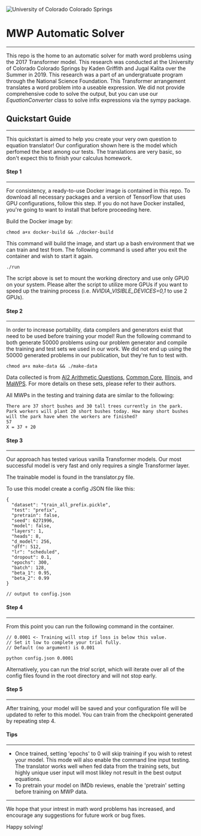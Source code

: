 ![University of Colorado Colorado Springs](https://github.com/kadengriffith/MWP-Automatic-Solver/blob/master/publication/UCCS.svg)

# MWP Automatic Solver

---

This repo is the home to an automatic solver for math word problems using the 2017 Transformer model. This research was conducted at the University of Colorado Colorado Springs by Kaden Griffith and Jugal Kalita over the Summer in 2019. This research was a part of an undergratuate program through the National Science Foundation. This Transformer arrangement translates a word problem into a useable expression. We did not provide comprehensive code to solve the output, but you can use our _EquationConverter_ class to solve infix expressions via the sympy package.

## Quickstart Guide

---

This quickstart is aimed to help you create your very own question to equation translator! Our configuration shown here is the model which perfomed the best among our tests. The translations are very basic, so don't expect this to finish your calculus homework.

#### Step 1

---

For consistency, a ready-to-use Docker image is contained in this repo. To download all necessary packages and a version of TensorFlow that uses GPU configurations, follow this step. If you do not have Docker installed, you're going to want to install that before proceeding here.

Build the Docker image by:

```
chmod a+x docker-build && ./docker-build
```

This command will build the image, and start up a bash environment that we can train and test from. The following command is used after you exit the container and wish to start it again.

```
./run
```

The script above is set to mount the working directory and use only GPU0 on your system. Please alter the script to utilize more GPUs if you want to speed up the training process (i.e. _NVIDIA_VISIBLE_DEVICES=0,1_ to use 2 GPUs).

#### Step 2

---

In order to increase portability, data compilers and generators exist that need to be used before training your model! Run the following command to both generate 50000 problems using our problem generator and compile the training and test sets we used in our work. We did not end up using the 50000 generated problems in our publication, but they're fun to test with.

```
chmod a+x make-data && ./make-data
```

Data collected is from [AI2 Arithmetic Questions](https://allenai.org/data/data-all.html), [Common Core](https://cogcomp.org/page/resource_view/98), [Illinois](https://cogcomp.org/page/resource_view/98), and [MaWPS](http://lang.ee.washington.edu/MAWPS/). For more details on these sets, please refer to their authors.

All MWPs in the testing and training data are similar to the following:

```
There are 37 short bushes and 30 tall trees currently in the park. Park workers will plant 20 short bushes today. How many short bushes will the park have when the workers are finished?
57
X = 37 + 20
```

#### Step 3

---

Our approach has tested various vanilla Transformer models. Our most successful model is very fast and only requires a single Transformer layer.

The trainable model is found in the translator.py file.

To use this model create a config JSON file like this:

```
{
  "dataset": "train_all_prefix.pickle",
  "test": "prefix",
  "pretrain": false,
  "seed": 6271996,
  "model": false,
  "layers": 1,
  "heads": 8,
  "d_model": 256,
  "dff": 512,
  "lr": "scheduled",
  "dropout": 0.1,
  "epochs": 300,
  "batch": 128,
  "beta_1": 0.95,
  "beta_2": 0.99
}

// output to config.json
```

#### Step 4

---

From this point you can run the following command in the container.

```
// 0.0001 <- Training will stop if loss is below this value.
// Set it low to complete your trial fully.
// Default (no argument) is 0.001

python config.json 0.0001
```

Alternatively, you can run the _trial_ script, which will iterate over all of the config files found in the root directory and will not stop early.

#### Step 5

---

After training, your model will be saved and your configuration file will be updated to refer to this model. You can train from the checkpoint generated by repeating step 4.

#### Tips

---

- Once trained, setting 'epochs' to 0 will skip training if you wish to retest your model. This mode will also enable the command line input testing. The translator works well when fed data from the training sets, but highly unique user input will most likley not result in the best output equations.
- To pretrain your model on IMDb reviews, enable the 'pretrain' setting before training on MWP data.

---

We hope that your intrest in math word problems has increased, and encourage any suggestions for future work or bug fixes.

Happy solving!
